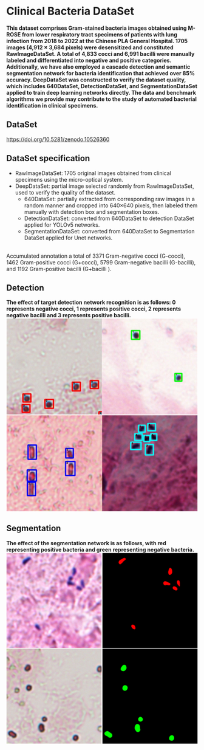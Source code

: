 # Clinical Bacteria DataSet
**This dataset comprises Gram-stained bacteria images obtained using M-ROSE from lower respiratory tract specimens of patients with lung infection from 2018 to 2022 at the Chinese PLA General Hospital. 1705 images (4,912 × 3,684 pixels) were desensitized and constituted RawImageDataSet. A total of 4,833 cocci and 6,991 bacilli were manually labeled and differentiated into negative and positive categories. 
Additionally, we have also employed a cascade detection and semantic segmentation network for bacteria identification that achieved over 85% accuracy. DeepDataSet was constructed to verify the dataset quality, which includes 640DataSet, DetectionDataSet, and SegmentationDataSet applied to train deep learning networks directly. The data and benchmark algorithms we provide may contribute to the study of automated bacterial identification in clinical specimens.**
## DataSet
https://doi.org/10.5281/zenodo.10526360
## DataSet specification
* RawImageDataSet: 1705 original images obtained from clinical specimens using the micro-optical system. 
* DeepDataSet: partial image selected randomly from RawImageDataSet, used to verify the quality of the dataset.
  * 640DataSet: partially extracted from corresponding raw images in a random manner and cropped into 640×640 pixels, then labeled them manually with detection box and segmentation boxes.
  * DetectionDataSet: converted from 640DataSet to detection DataSet applied for YOLOv5 networks.
  * SegmentationDataSet: converted from 640DataSet to Segmentation DataSet applied for Unet networks.
  <br>
Accumulated annotation a total of 3371 Gram-negative cocci (G-cocci), 1462 Gram-positive cocci (G+cocci), 5799 Gram-negative bacilli (G-bacilli), and 1192 Gram-positive bacilli (G+bacilli ).

## Detection
**The effect of target detection network recognition is as follows: 0 represents negative cocci, 1 represents positive cocci, 2 represents negative bacilli and 3 represents positive bacilli.**
<br>
![image](https://github.com/Quanlab-Bioimage/301RoseDataSet/blob/main/images/Detection.png)


## Segmentation
**The effect of the segmentation network is as follows, with red representing positive bacteria and green representing negative bacteria.**
<br>
![image](https://github.com/Quanlab-Bioimage/301RoseDataSet/blob/main/images/Split.png)
